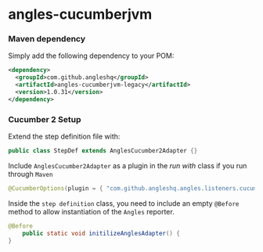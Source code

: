 # angles-cucumberjvm


### Maven dependency
Simply add the following dependency to your POM:
``` xml
<dependency>
  <groupId>com.github.angleshq</groupId>
  <artifactId>angles-cucumberjvm-legacy</artifactId>
  <version>1.0.31</version>
</dependency>
```

### Cucumber 2 Setup
Extend the step definition file with: 
```java
public class StepDef extends AnglesCucumber2Adapter {}
```

Include `AnglesCucumber2Adapter` as a plugin in the *run with* class if you run through `Maven`
```java
@CucumberOptions(plugin = { "com.github.angleshq.angles.listeners.cucumber.AnglesCucumber2Adapter"})   
```
Inside the `step definition` class, you need to include an empty `@Before` method to allow instantiation of the `Angles` reporter.

```java
@Before
    public static void initilizeAnglesAdapter() {
}
```
